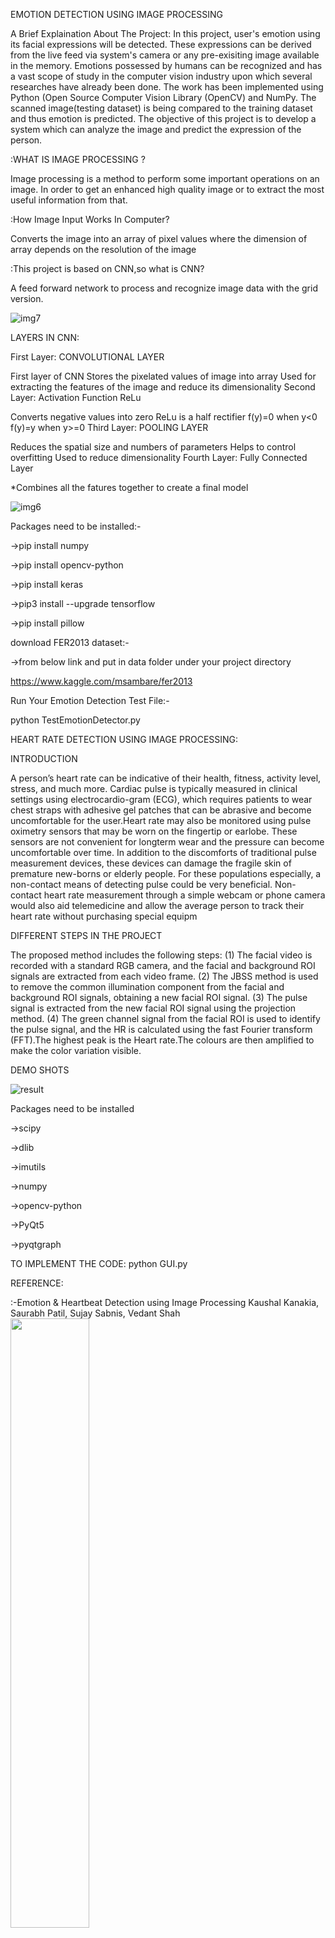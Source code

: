 EMOTION DETECTION USING IMAGE PROCESSING

A Brief Explaination About The Project: In this project, user's emotion using its facial expressions will be detected. These expressions can be derived from the live feed via system's camera or any pre-exisiting image available in the memory. Emotions possessed by humans can be recognized and has a vast scope of study in the computer vision industry upon which several researches have already been done. The work has been implemented using Python (Open Source Computer Vision Library (OpenCV) and NumPy. The scanned image(testing dataset) is being compared to the training dataset and thus emotion is predicted. The objective of this project is to develop a system which can analyze the image and predict the expression of the person.

:WHAT IS IMAGE PROCESSING ?

Image processing is a method to perform some important operations on an image. In order to get an enhanced high quality image or to extract the most useful information from that.

:How Image Input Works In Computer?

Converts the image into an array of pixel values where the dimension of array depends on the resolution of the image

:This project is based on CNN,so what is CNN?

A feed forward network to process and recognize image data with the grid version.

![img7](https://user-images.githubusercontent.com/106025020/229363533-eb9c01ae-ff57-438f-9508-7b9931199579.png)


LAYERS IN CNN:

First Layer: CONVOLUTIONAL LAYER

First layer of CNN
Stores the pixelated values of image into array
Used for extracting the features of the image and reduce its dimensionality
Second Layer: Activation Function ReLu

Converts negative values into zero
ReLu is a half rectifier
f(y)=0 when y<0
f(y)=y when y>=0
Third Layer: POOLING LAYER

Reduces the spatial size and numbers of parameters
Helps to control overfitting
Used to reduce dimensionality
Fourth Layer: Fully Connected Layer

*Combines all the fatures together to create a final model

![img6](https://user-images.githubusercontent.com/106025020/229363555-3d53df18-b75e-4e16-a785-d4efc945ae50.png)


Packages need to be installed:-

->pip install numpy

->pip install opencv-python

->pip install keras

->pip3 install --upgrade tensorflow

->pip install pillow

download FER2013 dataset:-

->from below link and put in data folder under your project directory

https://www.kaggle.com/msambare/fer2013

Run Your Emotion Detection Test File:-

python TestEmotionDetector.py


HEART RATE DETECTION USING IMAGE PROCESSING:


INTRODUCTION

A person’s heart rate can be indicative of their health, fitness, activity level, stress, and much more. Cardiac pulse is typically measured in clinical settings using electrocardio-gram (ECG), which requires patients to wear chest straps with adhesive gel patches that can be abrasive and become uncomfortable for the user.Heart rate may also be monitored using pulse oximetry sensors that may be worn on the fingertip or earlobe. These sensors are not convenient for longterm wear and the pressure can become uncomfortable over time. In addition to the discomforts of traditional pulse measurement devices, these devices can damage the fragile skin of premature new-borns or elderly people. For these populations especially, a non-contact means of detecting pulse could be very beneficial. Non-contact heart rate measurement through a simple webcam or phone camera would also aid telemedicine and allow the average person to track their heart rate without purchasing special equipm


DIFFERENT STEPS IN THE PROJECT

The proposed method includes the following steps: (1) The facial video is recorded with a standard RGB camera, and the facial and background ROI signals are extracted from each video frame. (2) The JBSS method is used to remove the common illumination component from the facial and background ROI signals, obtaining a new facial ROI signal. (3) The pulse signal is extracted from the new facial ROI signal using the projection method. (4) The green channel signal from the facial ROI is used to identify the pulse signal, and the HR is calculated using the fast Fourier transform (FFT).The highest peak is the Heart rate.The colours are then amplified to make the color variation visible.

DEMO SHOTS

![result](https://user-images.githubusercontent.com/106025020/229366976-4888d229-34f0-4d49-8abf-1a8fa7b6aa0e.png)


Packages need to be installed

->scipy

->dlib

->imutils

->numpy

->opencv-python

->PyQt5

->pyqtgraph

TO IMPLEMENT THE CODE:
python GUI.py


REFERENCE:

:-Emotion & Heartbeat Detection using Image
Processing
Kaushal Kanakia, Saurabh Patil, Sujay Sabnis, Vedant Shah
<img src="https://i.imgur.com/ZWnhY9T.png" width=50% height=50%>

